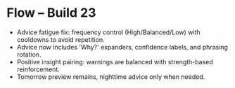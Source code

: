 
# Flow – Build 23
- Advice fatigue fix: frequency control (High/Balanced/Low) with cooldowns to avoid repetition.
- Advice now includes 'Why?' expanders, confidence labels, and phrasing rotation.
- Positive insight pairing: warnings are balanced with strength-based reinforcement.
- Tomorrow preview remains, nighttime advice only when needed.
